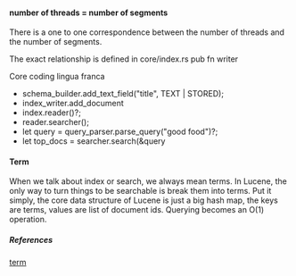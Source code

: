 
#### number of threads = number of segments

There is a one to one correspondence between the number of threads
and the number of segments.

The exact relationship is defined in
core/index.rs
pub fn writer

Core coding lingua franca

* schema_builder.add_text_field("title", TEXT | STORED);
* index_writer.add_document
* index.reader()?;
* reader.searcher();
* let query = query_parser.parse_query("good food")?;
* let top_docs = searcher.search(&query


#### Term

When we talk about index or search, we always mean terms. In Lucene, the only way to turn things to be searchable is break them into terms. Put it simply, the core data structure of Lucene is just a big hash map, the keys are terms, values are list of document ids. Querying becomes an O(1) operation.

##### References

[term](http://makble.com/what-is-lucene-term)

